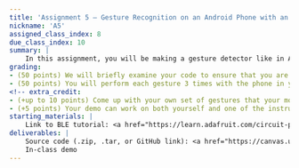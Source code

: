 ```yaml
---
title: 'Assignment 5 – Gesture Recognition on an Android Phone with an Arduino'
nickname: 'A5'
assigned_class_index: 8
due_class_index: 10
summary: |
    In this assignment, you will be making a gesture detector like in Assignment 2. The machine learning part will still happen on the phone, just like before, but the sensing part will happen on the Arduino. The Arduino will be mounted on your body using the 3D printed part you made in Assignment 4. The accelerometer/gyroscope data should get transmitted from the Arduino to the phone and then processed to show the name of the predicted gesture on the phone. You are free to whatever code you want from earlier assignments.
grading: 
- (50 points) We will briefly examine your code to ensure that you are using some form of machine learning to idenify which gesture is being performed.
- (50 points) You will perform each gesture 3 times with the phone in your hand. -5 points for each extra mistake.
<!-- extra_credit:
- (+up to 10 points) Come up with your own set of gestures that your model can distinguish. The more complicated the gestures are, the more points you can earn. You can extend the duration of the gesture recording for different gestures.
- (+5 points) Your demo can work on both yourself and one of the instructors. -->
starting_materials: |
    Link to BLE tutorial: <a href="https://learn.adafruit.com/circuit-playground-and-bluetooth-low-energy" target="_blank">link</a>
deliverables: |
    Source code (.zip, .tar, or GitHub link): <a href="https://canvas.uw.edu/courses/1131076/assignments/4143525" target="_blank">link</a><br/>
    In-class demo
---
```

